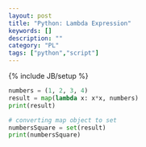 ```yaml
---
layout: post
title: "Python: Lambda Expression"
keywords: []
description: ""
category: "PL"
tags: ["python","script"]
---
```

{% include JB/setup %}

```python
numbers = (1, 2, 3, 4)
result = map(lambda x: x*x, numbers)
print(result)

# converting map object to set
numbersSquare = set(result)
print(numbersSquare)
```

